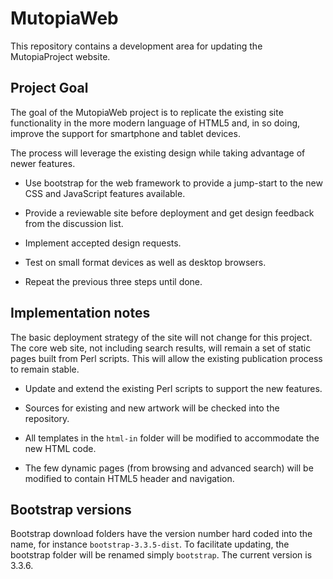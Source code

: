 # MutopiaWeb

This repository contains a development area for updating the
MutopiaProject website.

## Project Goal

The goal of the MutopiaWeb project is to replicate the existing site
functionality in the more modern language of HTML5 and, in so doing,
improve the support for smartphone and tablet devices.

The process will leverage the existing design while taking advantage
of newer features.

   * Use bootstrap for the web framework to provide a jump-start to the new CSS and JavaScript features available.

   * Provide a reviewable site before deployment and get design feedback from the discussion list.

   * Implement accepted design requests.

   * Test on small format devices as well as desktop browsers.

   * Repeat the previous three steps until done.

## Implementation notes

The basic deployment strategy of the site will not change for this
project. The core web site, not including search results, will remain
a set of static pages built from Perl scripts. This will allow the
existing publication process to remain stable.

   * Update and extend the existing Perl scripts to support the new features.

   * Sources for existing and new artwork will be checked into the repository.

   * All templates in the `html-in` folder will be modified to accommodate the new HTML code.

   * The few dynamic pages (from browsing and advanced search) will be modified to contain HTML5 header and navigation.

## Bootstrap versions

Bootstrap download folders have the version number hard coded into the name, for instance `bootstrap-3.3.5-dist`.  To facilitate updating, the bootstrap folder will be renamed simply `bootstrap`.  The current version is 3.3.6.